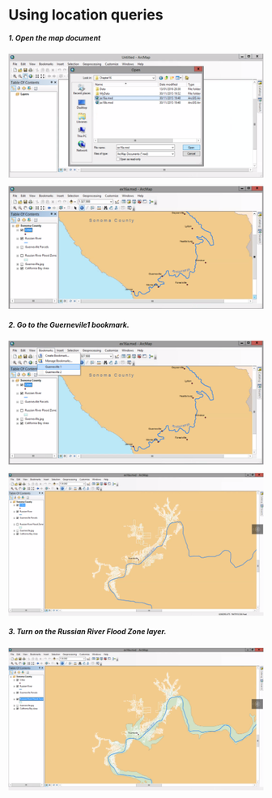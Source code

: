# Using location queries

##### 1. Open the map document

![](./img/ArcGis-16a-01-1.png)

![](./img/ArcGis-16a-01-2.png)

##### 2. Go to the Guernevile1 bookmark.

![](./img/ArcGis-16a-02-1.png)

![](./img/ArcGis-16a-02-2.png)

##### 3. Turn on the Russian River Flood Zone layer.

![](./img/ArcGis-16a-03.png)


